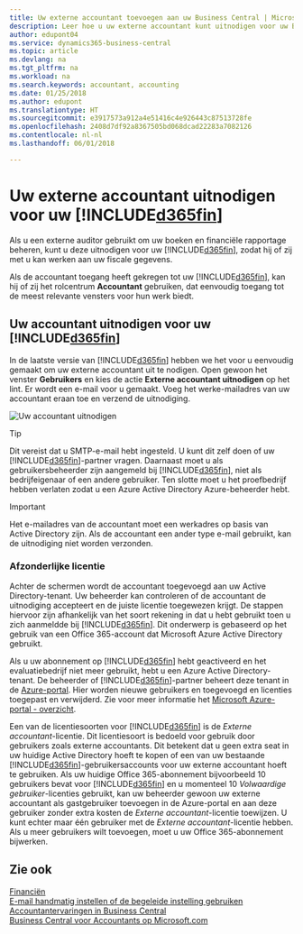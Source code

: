 ```yaml
---
title: Uw externe accountant toevoegen aan uw Business Central | Microsoft Docs
description: Leer hoe u uw externe accountant kunt uitnodigen voor uw Business Central.
author: edupont04
ms.service: dynamics365-business-central
ms.topic: article
ms.devlang: na
ms.tgt_pltfrm: na
ms.workload: na
ms.search.keywords: accountant, accounting
ms.date: 01/25/2018
ms.author: edupont
ms.translationtype: HT
ms.sourcegitcommit: e3917573a912a4e51416c4e926443c87513728fe
ms.openlocfilehash: 2408d7df92a8367505bd068dcad22283a7082126
ms.contentlocale: nl-nl
ms.lasthandoff: 06/01/2018

---
```

# <a name="inviting-your-external-accountant-to-your-included365finincludesd365finmdmd"></a>Uw externe accountant uitnodigen voor uw [!INCLUDE[d365fin](includes/d365fin_md.md)]
Als u een externe auditor gebruikt om uw boeken en financiële rapportage beheren, kunt u deze uitnodigen voor uw [!INCLUDE[d365fin](includes/d365fin_md.md)], zodat hij of zij met u kan werken aan uw fiscale gegevens.

Als de accountant toegang heeft gekregen tot uw [!INCLUDE[d365fin](includes/d365fin_md.md)], kan hij of zij het rolcentrum **Accountant** gebruiken, dat eenvoudig toegang tot de meest relevante vensters voor hun werk biedt.  

## <a name="invite-your-accountant-to-your-included365finincludesd365finmdmd"></a>Uw accountant uitnodigen voor uw [!INCLUDE[d365fin](includes/d365fin_md.md)]
In de laatste versie van [!INCLUDE[d365fin](includes/d365fin_md.md)] hebben we het voor u eenvoudig gemaakt om uw externe accountant uit te nodigen. Open gewoon het venster **Gebruikers** en kies de actie **Externe accountant uitnodigen** op het lint. Er wordt een e-mail voor u gemaakt. Voeg het werke-mailadres van uw accountant eraan toe en verzend de uitnodiging.  

![Uw accountant uitnodigen](./media/finance-invite-accountant/invite-accountant.png)

> [!TIP]  
>  Dit vereist dat u SMTP-e-mail hebt ingesteld. U kunt dit zelf doen of uw [!INCLUDE[d365fin](includes/d365fin_md.md)]-partner vragen. Daarnaast moet u als gebruikersbeheerder zijn aangemeld bij [!INCLUDE[d365fin](includes/d365fin_md.md)], niet als bedrijfeigenaar of een andere gebruiker. Ten slotte moet u het proefbedrijf hebben verlaten zodat u een Azure Active Directory Azure-beheerder hebt.  

> [!IMPORTANT]  
>  Het e-mailadres van de accountant moet een werkadres op basis van Active Directory zijn. Als de accountant een ander type e-mail gebruikt, kan de uitnodiging niet worden verzonden.  

### <a name="separate-license"></a>Afzonderlijke licentie
Achter de schermen wordt de accountant toegevoegd aan uw Active Directory-tenant. Uw beheerder kan controleren of de accountant de uitnodiging accepteert en de juiste licentie toegewezen krijgt. De stappen hiervoor zijn afhankelijk van het soort rekening in dat u hebt gebruikt toen u zich aanmeldde bij [!INCLUDE[d365fin](includes/d365fin_md.md)]. Dit onderwerp is gebaseerd op het gebruik van een Office 365-account dat Microsoft Azure Active Directory gebruikt.  

Als u uw abonnement op [!INCLUDE[d365fin](includes/d365fin_md.md)] hebt geactiveerd en het evaluatiebedrijf niet meer gebruikt, hebt u een Azure Active Directory-tenant. De beheerder of [!INCLUDE[d365fin](includes/d365fin_md.md)]-partner beheert deze tenant in de [Azure-portal](https://portal.azure.com). Hier worden nieuwe gebruikers en toegevoegd en licenties toegepast en verwijderd. Zie voor meer informatie het [Microsoft Azure-portal - overzicht](https://docs.microsoft.com/en-us/azure/azure-portal-overview).  

Een van de licentiesoorten voor [!INCLUDE[d365fin](includes/d365fin_md.md)] is de *Externe accountant*-licentie. Dit licentiesoort is bedoeld voor gebruik door gebruikers zoals externe accountants. Dit betekent dat u geen extra seat in uw huidige Active Directory hoeft te kopen of een van uw bestaande [!INCLUDE[d365fin](includes/d365fin_md.md)]-gebruikersaccounts voor uw externe accountant hoeft te gebruiken. Als uw huidige Office 365-abonnement bijvoorbeeld 10 gebruikers bevat voor [!INCLUDE[d365fin](includes/d365fin_md.md)] en u momenteel 10 *Volwaardige gebruiker*-licenties gebruikt, kan uw beheerder gewoon uw externe accountant als gastgebruiker toevoegen in de Azure-portal en aan deze gebruiker zonder extra kosten de *Externe accountant*-licentie toewijzen. U kunt echter maar één gebruiker met de *Externe accountant*-licentie hebben. Als u meer gebruikers wilt toevoegen, moet u uw Office 365-abonnement bijwerken.  

## <a name="see-also"></a>Zie ook
[Financiën](finance.md)  
[E-mail handmatig instellen of de begeleide instelling gebruiken](admin-how-setup-email.md)  
[Accountantervaringen in Business Central](finance-accounting.md)  
[Business Central voor Accountants op Microsoft.com](https://www.microsoft.com/en-us/dynamics365/financial-insights-for-accountants)  

